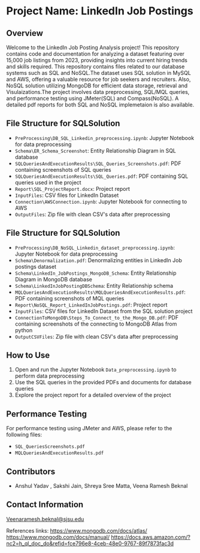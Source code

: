 # Project Name: LinkedIn Job Postings

## Overview
Welcome to the LinkedIn Job Posting Analysis project! This repository contains code and documentation for analyzing a dataset featuring over 15,000 job listings from 2023, providing insights into current hiring trends and skills required. This repository contains files related to our database systems such as SQL and NoSQL.The dataset uses SQL solution in MySQL and AWS, offering a valuable resource for job seekers and recruiters. Also, NoSQL solution utilizing MongoDB for efficient data storage, retrieval and Visulaizations.The project involves data preprocessing, SQL/MQL queries, and performance testing using JMeter(SQL) and Compass(NoSQL). A detailed pdf reports for both SQL and NoSQL implemetaion is also available.

## File Structure for SQLSolution
- `PreProcessing\DB_SQL_Linkedin_preprocessing.ipynb`: Jupyter Notebook for data preprocessing
- `Schema\ER_Schema_Screenshot`: Entity Relationship Diagram in SQL database
- `SQLQueriesAndExecutionResults\SQL_Queries_Screenshots.pdf`: PDF containing screenshots of SQL queries
- `SQLQueriesAndExecutionResults\SQL_Queries.pdf`: PDF containing SQL queries used in the project
- `Report\SQL_ProjectReport.docx`: Project report
- `InputFiles`: CSV files for LinkedIn Dataset
- `Connection\AWSConnection.ipynb`: Jupyter Notebook for connecting to AWS
- `OutputFiles`: Zip file with clean CSV's data after preprocessing

## File Structure for SQLSolution
- `PreProcessing\DB_NoSQL_Linkedin_dataset_preprocessing.ipynb`: Jupyter Notebook for data preprocessing
- `Schema\Denormalization.pdf`: Denormalizing entities in LinkedIn Job postings dataset
- `Schema\LinkedIn_JobPostings_MongoDB_Schema`: Entity Relationship Diagram in MongoDB database
- `Schema\LinkedInJobPostingDBSchema`: Entity Relationship schema 
- `MQLQueriesAndExecutionResults\MQLQueriesAndExecutionResults.pdf`: PDF containing screenshots of MQL queries
- `Report\NoSQL_Report_LinkedInJobPostings.pdf`: Project report
- `InputFiles`: CSV files for LinkedIn Dataset from the SQL solution project
- `ConnectionToMongoDB\Steps_To_Connect_to_the_Mongo_DB.pdf`: PDF containing screenshots of the connecting to MongoDB Atlas from python
- `OutputCSVFiles`: Zip file with clean CSV's data after preprocessing

## How to Use
1. Open and run the Jupyter Notebook `Data_preprocessing.ipynb` to perform data preprocessing
2. Use the SQL queries in the provided PDFs and documents for database queries
3. Explore the project report for a detailed overview of the project

## Performance Testing
For performance testing using JMeter and AWS, please refer to the following files:
- `SQL_QueriesScreenshots.pdf`
- `MQLQueriesAndExecutionResults.pdf`

## Contributors
- Anshul Yadav , Sakshi Jain, Shreya Sree Matta, Veena Ramesh Beknal

## Contact Information
Veenaramesh.beknal@sjsu.edu

References links:
https://www.mongodb.com/docs/atlas/
https://www.mongodb.com/docs/manual/
https://docs.aws.amazon.com/?nc2=h_ql_doc_do&refid=fce796e8-4ceb-48e0-9767-89f7873fac3d



